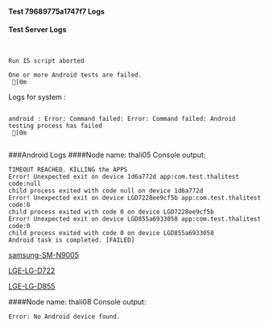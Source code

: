 #### Test 79689775a1747f7 Logs

#### Test Server Logs
```

 
Run IS script aborted
 
One or more Android tests are failed.
 [0m

```


Logs for system : 
```

android : Error: Command failed: Error: Command failed: Android testing process has failed
 [0m


```
###Android Logs
####Node name: thali05
Console output:
```
TIMEOUT REACHED. KILLING the APPS
Error! Unexpected exit on device 1d6a772d app:com.test.thalitest code:null 
child process exited with code null on device 1d6a772d 
Error! Unexpected exit on device LGD7228ee9cf5b app:com.test.thalitest code:0 
child process exited with code 0 on device LGD7228ee9cf5b 
Error! Unexpected exit on device LGD855a6933058 app:com.test.thalitest code:0 
child process exited with code 0 on device LGD855a6933058 
Android task is completed. [FAILED]
```
[samsung-SM-N9005](https://github.com/ThaliTester/TestResults/blob/79689775a1747f7_PR_for_CI_test_purposes__issue_777_mlesnic/thali05_samsung-SM-N9005.md)

[LGE-LG-D722](https://github.com/ThaliTester/TestResults/blob/79689775a1747f7_PR_for_CI_test_purposes__issue_777_mlesnic/thali05_LGE-LG-D722.md)

[LGE-LG-D855](https://github.com/ThaliTester/TestResults/blob/79689775a1747f7_PR_for_CI_test_purposes__issue_777_mlesnic/thali05_LGE-LG-D855.md)

####Node name: thali08
Console output:
```
Error: No Android device found. 
```



